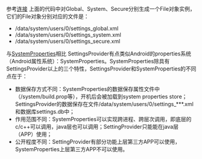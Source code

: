 参考[连接](https://www.jianshu.com/p/d48977f220ee)
上面的代码中对Global、System、Secure分别生成一个File对象实例，它们的File对象分别对应的文件是：

- /data/system/users/0/settings_global.xml
- /data/system/users/0/settings_system.xml
- /data/system/users/0/settings_secure.xml

与[SystemProperties](obsidian://open?vault=First&file=Android%2FSystem%2FSystemProperties)相比
SettingsProvider有点类似Android的properties系统（Android属性系统）：SystemProperties。SystemProperties除具有SettingsProvider以上的三个特性，SettingsProvider和SystemProperties的不同点在于：

- 数据保存方式不同：SystemProperties的数据保存属性文件中（/system/build.prop等），开机后会被加载到system properties store；SettingsProvider的数据保存在文件/data/system/users/0/settings_***.xml和数据库settings.db中；
- 作用范围不同：SystemProperties可以实现跨进程、跨层次调用，即底层的c/c++可以调用，java层也可以调用；SettingProvider只能能在java层（APP）使用；
- 公开程度不同：SettingProvider有部分功能上层第三方APP可以使用，SystemProperties上层第三方APP不可以使用。